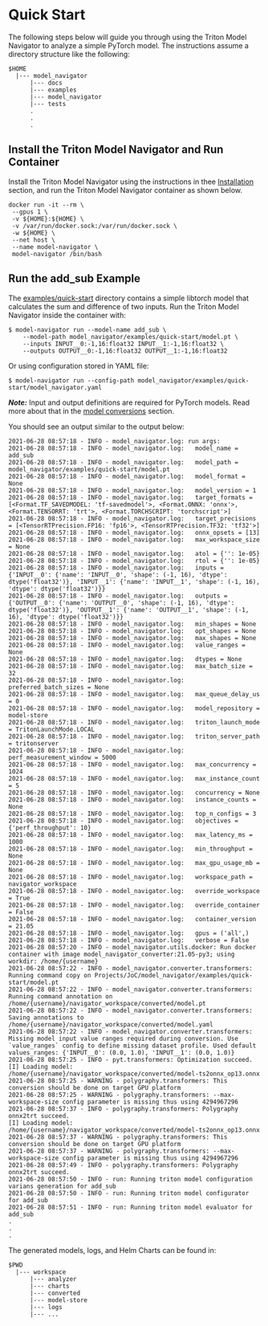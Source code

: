 <!--
Copyright (c) 2021, NVIDIA CORPORATION. All rights reserved.

Licensed under the Apache License, Version 2.0 (the "License");
you may not use this file except in compliance with the License.
You may obtain a copy of the License at

    http://www.apache.org/licenses/LICENSE-2.0

Unless required by applicable law or agreed to in writing, software
distributed under the License is distributed on an "AS IS" BASIS,
WITHOUT WARRANTIES OR CONDITIONS OF ANY KIND, either express or implied.
See the License for the specific language governing permissions and
limitations under the License.
-->
# Quick Start

The following steps below will guide you through using the Triton Model Navigator to analyze a simple PyTorch model.
The instructions assume a directory structure like the following:

```
$HOME
  |--- model_navigator
      |--- docs
      |--- examples
      |--- model_navigator
      |--- tests
      .
      .
      .
```

## Install the Triton Model Navigator and Run Container

Install the Triton Model Navigator using the instructions in thee [Installation](installation.md)
section, and run the Triton Model Navigator container as shown below.

```shell
docker run -it --rm \
 --gpus 1 \
 -v ${HOME}:${HOME} \
 -v /var/run/docker.sock:/var/run/docker.sock \
 -w ${HOME} \
 --net host \
 --name model-navigator \
 model-navigator /bin/bash
```

## Run the add_sub Example

The [examples/quick-start](../examples/quick-start) directory contains a simple libtorch model that calculates the sum and difference of two inputs.
Run the Triton Model Navigator inside the container with:

```shell
$ model-navigator run --model-name add_sub \
    --model-path model_navigator/examples/quick-start/model.pt \
    --inputs INPUT__0:-1,16:float32 INPUT__1:-1,16:float32 \
    --outputs OUTPUT__0:-1,16:float32 OUTPUT__1:-1,16:float32
```

Or using configuration stored in YAML file:

```shell
$ model-navigator run --config-path model_navigator/examples/quick-start/model_navigator.yaml
```

***Note:*** Input and output definitions are required for PyTorch models. Read more about that in the [model conversions](conversion.md) section.

You should see an output similar to the output below:
```
2021-06-28 08:57:18 - INFO - model_navigator.log: run args:
2021-06-28 08:57:18 - INFO - model_navigator.log: 	model_name = add_sub
2021-06-28 08:57:18 - INFO - model_navigator.log: 	model_path = model_navigator/examples/quick-start/model.pt
2021-06-28 08:57:18 - INFO - model_navigator.log: 	model_format = None
2021-06-28 08:57:18 - INFO - model_navigator.log: 	model_version = 1
2021-06-28 08:57:18 - INFO - model_navigator.log: 	target_formats = [<Format.TF_SAVEDMODEL: 'tf-savedmodel'>, <Format.ONNX: 'onnx'>, <Format.TENSORRT: 'trt'>, <Format.TORCHSCRIPT: 'torchscript'>]
2021-06-28 08:57:18 - INFO - model_navigator.log: 	target_precisions = [<TensorRTPrecision.FP16: 'fp16'>, <TensorRTPrecision.TF32: 'tf32'>]
2021-06-28 08:57:18 - INFO - model_navigator.log: 	onnx_opsets = [13]
2021-06-28 08:57:18 - INFO - model_navigator.log: 	max_workspace_size = None
2021-06-28 08:57:18 - INFO - model_navigator.log: 	atol = {'': 1e-05}
2021-06-28 08:57:18 - INFO - model_navigator.log: 	rtol = {'': 1e-05}
2021-06-28 08:57:18 - INFO - model_navigator.log: 	inputs = {'INPUT__0': {'name': 'INPUT__0', 'shape': (-1, 16), 'dtype': dtype('float32')}, 'INPUT__1': {'name': 'INPUT__1', 'shape': (-1, 16), 'dtype': dtype('float32')}}
2021-06-28 08:57:18 - INFO - model_navigator.log: 	outputs = {'OUTPUT__0': {'name': 'OUTPUT__0', 'shape': (-1, 16), 'dtype': dtype('float32')}, 'OUTPUT__1': {'name': 'OUTPUT__1', 'shape': (-1, 16), 'dtype': dtype('float32')}}
2021-06-28 08:57:18 - INFO - model_navigator.log: 	min_shapes = None
2021-06-28 08:57:18 - INFO - model_navigator.log: 	opt_shapes = None
2021-06-28 08:57:18 - INFO - model_navigator.log: 	max_shapes = None
2021-06-28 08:57:18 - INFO - model_navigator.log: 	value_ranges = None
2021-06-28 08:57:18 - INFO - model_navigator.log: 	dtypes = None
2021-06-28 08:57:18 - INFO - model_navigator.log: 	max_batch_size = 32
2021-06-28 08:57:18 - INFO - model_navigator.log: 	preferred_batch_sizes = None
2021-06-28 08:57:18 - INFO - model_navigator.log: 	max_queue_delay_us = 0
2021-06-28 08:57:18 - INFO - model_navigator.log: 	model_repository = model-store
2021-06-28 08:57:18 - INFO - model_navigator.log: 	triton_launch_mode = TritonLaunchMode.LOCAL
2021-06-28 08:57:18 - INFO - model_navigator.log: 	triton_server_path = tritonserver
2021-06-28 08:57:18 - INFO - model_navigator.log: 	perf_measurement_window = 5000
2021-06-28 08:57:18 - INFO - model_navigator.log: 	max_concurrency = 1024
2021-06-28 08:57:18 - INFO - model_navigator.log: 	max_instance_count = 5
2021-06-28 08:57:18 - INFO - model_navigator.log: 	concurrency = None
2021-06-28 08:57:18 - INFO - model_navigator.log: 	instance_counts = None
2021-06-28 08:57:18 - INFO - model_navigator.log: 	top_n_configs = 3
2021-06-28 08:57:18 - INFO - model_navigator.log: 	objectives = {'perf_throughput': 10}
2021-06-28 08:57:18 - INFO - model_navigator.log: 	max_latency_ms = 1000
2021-06-28 08:57:18 - INFO - model_navigator.log: 	min_throughput = None
2021-06-28 08:57:18 - INFO - model_navigator.log: 	max_gpu_usage_mb = None
2021-06-28 08:57:18 - INFO - model_navigator.log: 	workspace_path = navigator_workspace
2021-06-28 08:57:18 - INFO - model_navigator.log: 	override_workspace = True
2021-06-28 08:57:18 - INFO - model_navigator.log: 	override_container = False
2021-06-28 08:57:18 - INFO - model_navigator.log: 	container_version = 21.05
2021-06-28 08:57:18 - INFO - model_navigator.log: 	gpus = ('all',)
2021-06-28 08:57:18 - INFO - model_navigator.log: 	verbose = False
2021-06-28 08:57:20 - INFO - model_navigator.utils.docker: Run docker container with image model_navigator_converter:21.05-py3; using workdir: /home/{username}
2021-06-28 08:57:22 - INFO - model_navigator.converter.transformers: Running command copy on Projects/JoC/model_navigator/examples/quick-start/model.pt
2021-06-28 08:57:22 - INFO - model_navigator.converter.transformers: Running command annotation on /home/{username}/navigator_workspace/converted/model.pt
2021-06-28 08:57:22 - INFO - model_navigator.converter.transformers: Saving annotations to /home/{username}/navigator_workspace/converted/model.yaml
2021-06-28 08:57:22 - INFO - model_navigator.converter.transformers: Missing model input value ranges required during conversion. Use `value_ranges` config to define missing dataset profile. Used default values_ranges: {'INPUT__0': (0.0, 1.0), 'INPUT__1': (0.0, 1.0)}
2021-06-28 08:57:25 - INFO - pyt.transformers: Optimization succeed.
[I] Loading model: /home/{username}/navigator_workspace/converted/model-ts2onnx_op13.onnx
2021-06-28 08:57:25 - WARNING - polygraphy.transformers: This conversion should be done on target GPU platform
2021-06-28 08:57:25 - WARNING - polygraphy.transformers: --max-workspace-size config parameter is missing thus using 4294967296
2021-06-28 08:57:37 - INFO - polygraphy.transformers: Polygraphy onnx2trt succeed.
[I] Loading model: /home/{username}/navigator_workspace/converted/model-ts2onnx_op13.onnx
2021-06-28 08:57:37 - WARNING - polygraphy.transformers: This conversion should be done on target GPU platform
2021-06-28 08:57:37 - WARNING - polygraphy.transformers: --max-workspace-size config parameter is missing thus using 4294967296
2021-06-28 08:57:49 - INFO - polygraphy.transformers: Polygraphy onnx2trt succeed.
2021-06-28 08:57:50 - INFO - run: Running triton model configuration varians generation for add_sub
2021-06-28 08:57:50 - INFO - run: Running triton model configurator for add_sub
2021-06-28 08:57:51 - INFO - run: Running triton model evaluator for add_sub
.
.
.
```

The generated models, logs, and Helm Charts can be found in:
```
$PWD
  |--- workspace
      |--- analyzer
      |--- charts
      |--- converted
      |--- model-store
      |--- logs
      |--- ...
```
